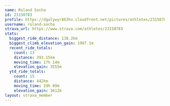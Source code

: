 ```yaml
---
name: Roland Socha
id: 23150783
profile: https://dgalywyr863hv.cloudfront.net/pictures/athletes/23150783/14745672/4/large.jpg
username: roland-socha
strava_url: https://www.strava.com/athletes/23150783
stats:
  biggest_ride_distance: 138.2km
  biggest_climb_elevation_gain: 1987.1m
  recent_ride_totals:
    count: 13
    distance: 393.15km
    moving_time: 17h 14m
    elevation_gain: 3555m
  ytd_ride_totals:
    count: 15
    distance: 442km
    moving_time: 19h 09m
    elevation_gain: 3612m
layout: strava_member
--- 
```

